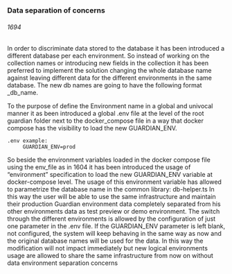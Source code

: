 
### Data separation of concerns
###### 1694 
In order to discriminate data stored to the database it has been introduced a different database per each environment. So instead of working on the collection names or introducing new fields in the collection it has been preferred to implement the solution changing the whole database name  against leaving different data for the different environments in the same database. The new db names are going to have the following format  <environment>_db_name.

To the purpose of define the Environment name in a global and univocal manner it as been introduced a global .env file at the level of the root guardian folder next to the docker_compose file in a way that docker compose has the visibility  to load the new GUARDIAN_ENV.
```
.env example:
	 GUARDIAN_ENV=prod
```
So beside the environment variables loaded in the docker compose file using the env_file as in 1604 it has been introduced the usage of “environment” specification to load the new GUARDIAN_ENV variable at docker-compose level. The usage of this environment variable has allowed to parametrize the database name in the common library: db-helper.ts 
In this way the user will be able to use the same infrastructure and maintain their production Guardian environment data  completely separated from his other environments data  as test preview or demo environment. The switch  through the different environments is allowed by the configuration of just one parameter in the .env file. If the GUARDIAN_ENV parameter is left blank, not configured, the system will keep behaving in the same way as now and the original database names will be used for the data. In this way the modification will not impact immediately but new logical environments usage are allowed to share the same infrastructure from now on without data environment separation concerns
